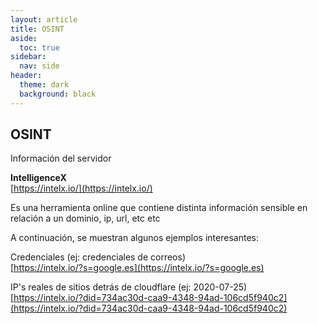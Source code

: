 ```yaml
---
layout: article
title: OSINT
aside:
  toc: true
sidebar:
  nav: side
header:
  theme: dark
  background: black
---
```


<h2><b>OSINT</b></h2>
<div class="grid">
  <div class="cell cell--20 cell--lg-20 content" id="custom-table-header">Información del servidor</div>
</div>

**IntelligenceX**
<br>
[https://intelx.io/](https://intelx.io/)

Es una herramienta online que contiene distinta información sensible en relación a un dominio, ip, url, etc etc


A continuación, se muestran algunos ejemplos interesantes:

Credenciales (ej: credenciales de correos)<br>
[https://intelx.io/?s=google.es](https://intelx.io/?s=google.es)

IP's reales de sitios detrás de cloudflare (ej: 2020-07-25)<br>
[https://intelx.io/?did=734ac30d-caa9-4348-94ad-106cd5f940c2](https://intelx.io/?did=734ac30d-caa9-4348-94ad-106cd5f940c2)



